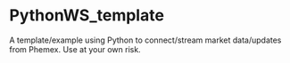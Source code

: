 # PythonWS_template

A template/example using Python to connect/stream market data/updates from Phemex.
Use at your own risk.
